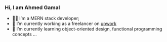 ### Hi, I am Ahmed Gamal

- 👨‍💻 I’m a MERN stack developer;
- 🔭 I’m currently working as a freelancer on [upwork](https://www.upwork.com/freelancers/~0198f475dd5c7e7d56)
- 🌱 I’m currently learning object-oriented design, functional programming concepts ...
